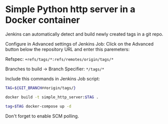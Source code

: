 # Simple Python http server in a Docker container

Jenkins can automatically detect and build newly created tags in a git repo.

Configure in Advanced settings of Jenkins Job: 
Click on the Advanced button below the repository URL and enter this paremeters:

Refspec:
``+refs/tags/*:refs/remotes/origin/tags/*``


Branches to build -> Branch Specifier:
``*/tags/*``


Include this commands in Jenkins Job script:
```sh
TAG=${GIT_BRANCH##origin/tags/}

docker build -t simple_http_server:$TAG .

tag=$TAG docker-compose up -d
```
Don't forget to enable SCM polling.

